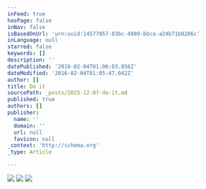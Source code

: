 ```yaml
---
inFeed: true
hasPage: false
inNav: false
isBasedOnUrl: 'urn:uuid:14577857-83bc-4989-bbca-a24b71b0286c'
inLanguage: null
starred: false
keywords: []
description: ''
datePublished: '2016-02-04T01:06:03.856Z'
dateModified: '2016-02-04T01:05:47.042Z'
author: []
title: Do it
sourcePath: _posts/2015-12-07-do-it.md
published: true
authors: []
publisher:
  name: ''
  domain: ''
  url: null
  favicon: null
_context: 'http://schema.org'
_type: Article

---
```

![](https://the-grid-user-content.s3-us-west-2.amazonaws.com/641b2cfb-f0fe-4872-a791-b862bd19f500.jpg)
![](https://the-grid-user-content.s3-us-west-2.amazonaws.com/7a26eb5c-04da-4aad-bbd4-63e560930a65.jpg)
![](https://the-grid-user-content.s3-us-west-2.amazonaws.com/fbba6dd2-7b9e-45e6-9f99-54b1420fc740.jpg)